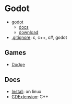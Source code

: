 # Godot

- [godot](https://godotengine.org/)
  - [docs](https://docs.godotengine.org/en/stable/)
  - [download](https://godotengine.org/download)
- [.gitignore](https://www.toptal.com/developers/gitignore?templates=vim,tags,emacs,linux,macos,windows,visualstudiocode,c++,c,csharp,godot,visualstudio,xcode
): c, c++, c#, godot

## Games

- [Dodge](projects/dodge)

## Docs

- [Install](docs/install.md): on linux
- [GDExtension](docs/gdextension.md): C++


